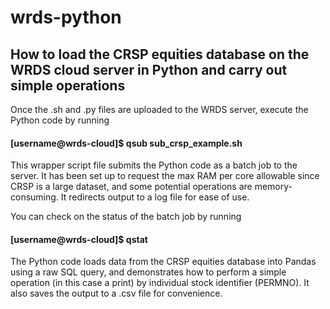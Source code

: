 # wrds-python
## How to load the CRSP equities database on the WRDS cloud server in Python and carry out simple operations

Once the .sh and .py files are uploaded to the WRDS server, execute the Python code by running

#### [username@wrds-cloud]$ qsub sub_crsp_example.sh

This wrapper script file submits the Python code as a batch job to the server. It has been set up to request the max RAM per core allowable since CRSP is a large dataset, and some potential operations are memory-consuming. It redirects output to a log file for ease of use.

You can check on the status of the batch job by running

#### [username@wrds-cloud]$ qstat

The Python code loads data from the CRSP equities database into Pandas using a raw SQL query, and demonstrates how to perform a simple operation (in this case a print) by individual stock identifier (PERMNO). It also saves the output to a .csv file for convenience.
